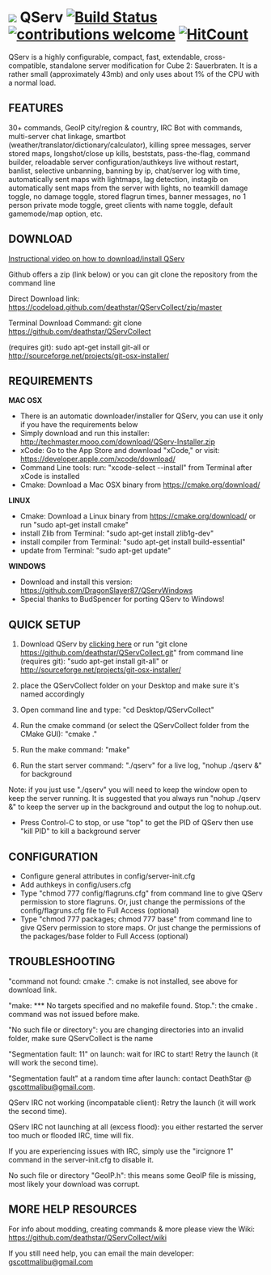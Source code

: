 # ![](https://cdn0.iconfinder.com/data/icons/HDRV/32/Grey_Server_B.png) QServ [![Build Status](https://travis-ci.org/dwyl/esta.svg?branch=master)](https://travis-ci.org/dwyl/esta) [![contributions welcome](https://img.shields.io/badge/contributions-welcome-brightgreen.svg?style=flat)](https://github.com/dwyl/esta/issues) [![HitCount](http://hits.dwyl.com/{deathstar}/{QServCollect}.svg)](http://hits.dwyl.com/{deathstar}/{QServCollect})


QServ is a highly configurable, compact, fast, extendable, cross-compatible, standalone server modification for Cube 2: Sauerbraten. It is a rather small (approximately 43mb) and only uses about 1% of the CPU with a normal load. 

FEATURES
--------

30+ commands, GeoIP city/region & country, IRC Bot with commands, multi-server chat linkage, smartbot (weather/translator/dictionary/calculator), killing spree messages, server stored maps, longshot/close up kills, beststats, pass-the-flag, command builder, reloadable server configuration/authkeys live without restart, banlist, selective unbanning, banning by ip, chat/server log with time, automatically sent maps with lightmaps, lag detection, instagib on automatically sent maps from the server with lights, no teamkill damage toggle, no damage toggle, stored flagrun times, banner messages, no 1 person private mode toggle, greet clients with name toggle, default gamemode/map option, etc.

DOWNLOAD
--------

[Instructional video on how to download/install QServ](http://techmaster.mooo.com/download/howto_install_qserv.mp4)

Github offers a zip (link below) or you can git clone the repository from the command line

Direct Download link: https://codeload.github.com/deathstar/QServCollect/zip/master

Terminal Download Command: git clone https://github.com/deathstar/QServCollect

(requires git): sudo apt-get install git-all or http://sourceforge.net/projects/git-osx-installer/

REQUIREMENTS
------------

**MAC OSX**

- There is an automatic downloader/installer for QServ, you can use it only if you have the requirements below
- Simply download and run this installer: http://techmaster.mooo.com/download/QServ-Installer.zip 
- xCode: Go to the App Store and download "xCode," or visit: https://developer.apple.com/xcode/download/
- Command Line tools: run: "xcode-select --install" from Terminal after xCode is installed
- Cmake: Download a Mac OSX binary from https://cmake.org/download/

**LINUX**

 - Cmake: Download a Linux binary from https://cmake.org/download/ or run "sudo apt-get install cmake" 
 - install Zlib from Terminal: "sudo apt-get install zlib1g-dev"
 - install compiler from Terminal: "sudo apt-get install build-essential"
 - update from Terminal: "sudo apt-get update"
 
**WINDOWS**

- Download and install this version: https://github.com/DragonSlayer87/QServWindows
- Special thanks to BudSpencer for porting QServ to Windows! 

QUICK SETUP
-----------

1) Download QServ by [clicking here](https://codeload.github.com/deathstar/QServCollect/zip/master) or run "git clone https://github.com/deathstar/QServCollect.git" from command line (requires git): "sudo apt-get install git-all" or http://sourceforge.net/projects/git-osx-installer/

2) place the QServCollect folder on your Desktop and make sure it's named accordingly 

3) Open command line and type: "cd Desktop/QServCollect"

4) Run the cmake command (or select the QServCollect folder from the CMake GUI): "cmake ."

5) Run the make command: "make"

6) Run the start server command: "./qserv" for a live log, "nohup ./qserv &" for background

Note: if you just use "./qserv" you will need to keep the window open to keep the server running. It is suggested that you always run "nohup ./qserv &" to keep the server up in the background and output the log to nohup.out.

- Press Control-C to stop, or use "top" to get the PID of QServ then use "kill PID" to kill a background server

CONFIGURATION
-------------

- Configure general attributes in config/server-init.cfg
- Add authkeys in config/users.cfg
- Type "chmod 777 config/flagruns.cfg" from command line to give QServ permission to store flagruns. Or, just change the permissions of the config/flagruns.cfg file to Full Access (optional)
- Type "chmod 777 packages; chmod 777 base" from command line to give QServ permission to store maps. Or just change the permissions of the packages/base folder to Full Access (optional)

TROUBLESHOOTING
--------------- 

"command not found: cmake .": cmake is not installed, see above for download link.

"make: *** No targets specified and no makefile found.  Stop.": the cmake . command was not issued before make.

"No such file or directory": you are changing directories into an invalid folder, make sure QServCollect is the name

"Segmentation fault: 11" on launch: wait for IRC to start! Retry the launch (it will work the second time).
 
"Segmentation fault" at a random time after launch: contact DeathStar @ gscottmalibu@gmail.com.

QServ IRC not working (incompatable client): Retry the launch (it will work the second time).

QServ IRC not launching at all (excess flood): you either restarted the server too much or flooded IRC, time will fix.

If you are experiencing issues with IRC, simply use the "ircignore 1" command in the server-init.cfg to disable it.

No such file or directory "GeoIP.h": this means some GeoIP file is missing, most likely your download was corrupt.

MORE HELP RESOURCES 
-------------------

For info about modding, creating commands & more please view the Wiki: https://github.com/deathstar/QServCollect/wiki 

If you still need help, you can email the main developer: gscottmalibu@gmail.com
